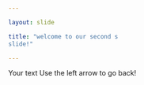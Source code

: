 ```yaml
---

layout: slide

title: "welcome to our second s
slide!"

---
```

Your text
Use the left arrow to go back!
